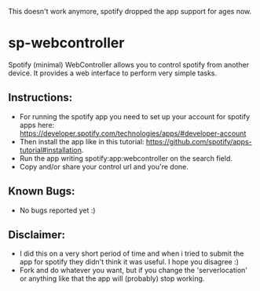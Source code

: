 This doesn't work anymore, spotify dropped the app support for ages now.

sp-webcontroller
================

Spotify (minimal) WebController allows you to control spotify from another device. It provides a web interface to perform very simple tasks.

Instructions:
-------------

* For running the spotify app you need to set up your account for spotify apps here: https://developer.spotify.com/technologies/apps/#developer-account
* Then install the app like in this tutorial: https://github.com/spotify/apps-tutorial#installation.
* Run the app writing spotify:app:webcontroller on the search field.
* Copy and/or share your control url and you're done.

Known Bugs:
-------------
* No bugs reported yet :)

Disclaimer:
-------------
* I did this on a very short period of time and when i tried to submit the app for spotify they didn't think it was useful. I hope you disagree :)
* Fork and do whatever you want, but if you change the 'serverlocation' or anything like that the app will (probably) stop working.
